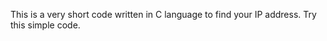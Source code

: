 This is a very short code written in C language to find your IP address. Try this simple code. <Naviya>
